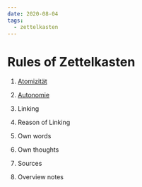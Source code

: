 ```yaml
---
date: 2020-08-04
tags:
  - zettelkasten
---
```


# Rules of Zettelkasten

1. [Atomizität](https://zettelkasten.de/posts/create-zettel-from-reading-notes/)

1. [Autonomie](https://omxi.se/2015-06-21-living-with-a-zettelkasten.html)

1. Linking

1. Reason of Linking

1. Own words

1. Own thoughts

1. Sources

1. Overview notes
